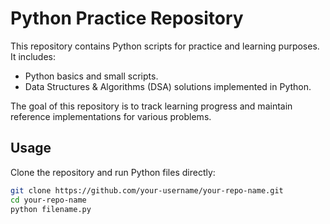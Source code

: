 # Python Practice Repository

This repository contains Python scripts for practice and learning purposes.  
It includes:

- Python basics and small scripts.
- Data Structures & Algorithms (DSA) solutions implemented in Python.

The goal of this repository is to track learning progress and maintain reference implementations for various problems.

## Usage

Clone the repository and run Python files directly:

```bash
git clone https://github.com/your-username/your-repo-name.git
cd your-repo-name
python filename.py
